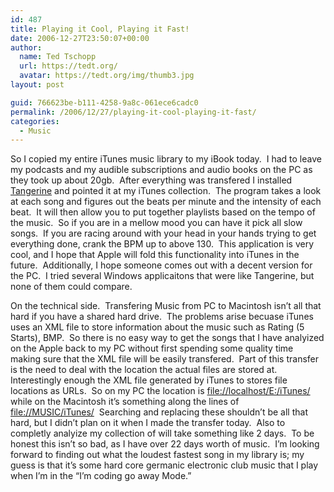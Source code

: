 ```yaml
---
id: 487
title: Playing it Cool, Playing it Fast!
date: 2006-12-27T23:50:07+00:00
author:
  name: Ted Tschopp
  url: https://tedt.org/
  avatar: https://tedt.org/img/thumb3.jpg
layout: post

guid: 766623be-b111-4258-9a8c-061ece6cadc0
permalink: /2006/12/27/playing-it-cool-playing-it-fast/
categories:
  - Music
---
```

So I copied my entire iTunes music library to my iBook today.&#160; I had to leave my podcasts and my audible subscriptions and audio books on the PC as they took up about 20gb.&#160; After everything was transfered I installed [Tangerine](http://www.potionfactory.com/tangerine/)&#160;and pointed it at my iTunes collection.&#160; The program takes a look at each song and figures out the beats per minute and the intensity of each beat.&#160; It will then allow you to put together playlists based on the tempo of the music.&#160; So if you are in a mellow mood you can have it pick all slow songs.&#160; If you are racing around with your head in your hands trying to get everything done, crank the BPM up to above 130.&#160; This application is very cool, and I hope that Apple will fold this functionality into iTunes in the future.&#160; Additionally, I hope someone comes out with a decent version for the PC.&#160; I tried several Windows applicaitons that were like Tangerine, but none of them could compare.

On the technical side.&#160; Transfering Music from PC to Macintosh isn’t all that hard if you have a shared hard drive.&#160; The problems arise becuase iTunes uses an XML file to store information about the music such as Rating (5 Starts), BMP.&#160; So there is no easy way to get the songs that I have analyized on the Apple back to my PC without first spending some quality time making sure that the XML file will be easily transfered.&#160; Part of this transfer is the need to deal with the location the actual files are stored at.&#160; Interestingly enough the XML file generated by iTunes to stores file locations as URLs.&#160; So on my PC the location is [file://localhost/E:/iTunes/](/iTunes/) while on the Macintosh it’s something along the lines of [file://MUSIC/iTunes/](//MUSIC/iTunes/)&#160; Searching and replacing these shouldn’t be all that hard, but I didn’t plan on it when I made the transfer today.&#160; Also to completly analyize my collection of will take something like 2 days.&#160; To be honest this isn’t so bad, as I have over 22 days worth of music.&#160;&#160;I’m looking forward to finding out what the loudest fastest song in my library is; my guess is that it’s some hard core germanic electronic club music that I play when I’m in the “I’m coding go away Mode.”&#160;